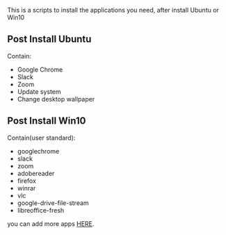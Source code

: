 This is a scripts to install the applications you need, after install Ubuntu or Win10

## Post Install Ubuntu

Contain:
* Google Chrome
* Slack
* Zoom
* Update system
* Change desktop wallpaper



## Post Install Win10

Contain(user standard):
* googlechrome
* slack
* zoom
* adobereader
* firefox
* winrar
* vlc
* google-drive-file-stream
* libreoffice-fresh


you can add more apps [HERE](https://community.chocolatey.org/packages).

